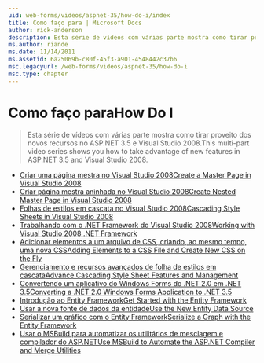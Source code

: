 ```yaml
---
uid: web-forms/videos/aspnet-35/how-do-i/index
title: Como faço para | Microsoft Docs
author: rick-anderson
description: Esta série de vídeos com várias parte mostra como tirar proveito dos novos recursos no ASP.NET 3.5 e Visual Studio 2008.
ms.author: riande
ms.date: 11/14/2011
ms.assetid: 6a25069b-c80f-45f3-a901-4548442c37b6
msc.legacyurl: /web-forms/videos/aspnet-35/how-do-i
msc.type: chapter
---
```

<a name="how-do-i"></a><span data-ttu-id="52039-103">Como faço para</span><span class="sxs-lookup"><span data-stu-id="52039-103">How Do I</span></span>
====================
> <span data-ttu-id="52039-104">Esta série de vídeos com várias parte mostra como tirar proveito dos novos recursos no ASP.NET 3.5 e Visual Studio 2008.</span><span class="sxs-lookup"><span data-stu-id="52039-104">This multi-part video series shows you how to take advantage of new features in ASP.NET 3.5 and Visual Studio 2008.</span></span>


- [<span data-ttu-id="52039-105">Criar uma página mestra no Visual Studio 2008</span><span class="sxs-lookup"><span data-stu-id="52039-105">Create a Master Page in Visual Studio 2008</span></span>](how-do-i-create-a-master-page-in-visual-studio-2008.md)
- [<span data-ttu-id="52039-106">Criar página mestra aninhada no Visual Studio 2008</span><span class="sxs-lookup"><span data-stu-id="52039-106">Create Nested Master Page in Visual Studio 2008</span></span>](how-do-i-create-nested-master-page-in-visual-studio-2008.md)
- [<span data-ttu-id="52039-107">Folhas de estilos em cascata no Visual Studio 2008</span><span class="sxs-lookup"><span data-stu-id="52039-107">Cascading Style Sheets in Visual Studio 2008</span></span>](how-do-i-cascading-style-sheets-in-visual-studio-2008.md)
- [<span data-ttu-id="52039-108">Trabalhando com o .NET Framework do Visual Studio 2008</span><span class="sxs-lookup"><span data-stu-id="52039-108">Working with Visual Studio 2008 .NET Framework</span></span>](how-do-i-working-with-visual-studio-2008-net-framework.md)
- [<span data-ttu-id="52039-109">Adicionar elementos a um arquivo de CSS, criando, ao mesmo tempo, uma nova CSS</span><span class="sxs-lookup"><span data-stu-id="52039-109">Adding Elements to a CSS File and Create New CSS on the Fly</span></span>](how-do-i-adding-elements-to-a-css-file-and-create-new-css-on-the-fly.md)
- [<span data-ttu-id="52039-110">Gerenciamento e recursos avançados de folha de estilos em cascata</span><span class="sxs-lookup"><span data-stu-id="52039-110">Advance Cascading Style Sheet Features and Management</span></span>](how-do-i-advance-cascading-style-sheet-features-and-management.md)
- [<span data-ttu-id="52039-111">Convertendo um aplicativo do Windows Forms do .NET 2.0 em .NET 3.5</span><span class="sxs-lookup"><span data-stu-id="52039-111">Converting a .NET 2.0 Windows Forms Application to .NET 3.5</span></span>](how-do-i-converting-a-net-20-windows-forms-application-to-net-35.md)
- [<span data-ttu-id="52039-112">Introdução ao Entity Framework</span><span class="sxs-lookup"><span data-stu-id="52039-112">Get Started with the Entity Framework</span></span>](how-do-i-get-started-with-the-entity-framework.md)
- [<span data-ttu-id="52039-113">Usar a nova fonte de dados da entidade</span><span class="sxs-lookup"><span data-stu-id="52039-113">Use the New Entity Data Source</span></span>](how-do-i-use-the-new-entity-data-source.md)
- [<span data-ttu-id="52039-114">Serializar um gráfico com o Entity Framework</span><span class="sxs-lookup"><span data-stu-id="52039-114">Serialize a Graph with the Entity Framework</span></span>](how-do-i-serialize-a-graph-with-the-entity-framework.md)
- [<span data-ttu-id="52039-115">Usar o MSBuild para automatizar os utilitários de mesclagem e compilador do ASP.NET</span><span class="sxs-lookup"><span data-stu-id="52039-115">Use MSBuild to Automate the ASP.NET Compiler and Merge Utilities</span></span>](how-do-i-use-msbuild-to-automate-the-aspnet-compiler-and-merge-utilities.md)
